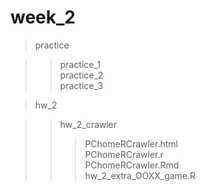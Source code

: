 week_2
===========================
>practice

>>practice_1    
>>practice_2    
>>practice_3

>hw_2

>>hw_2_crawler    
>>>PChomeRCrawler.html    
>>>PChomeRCrawler.r     
>>>PChomeRCrawler.Rmd    
>>>hw_2_extra_OOXX_game.R
